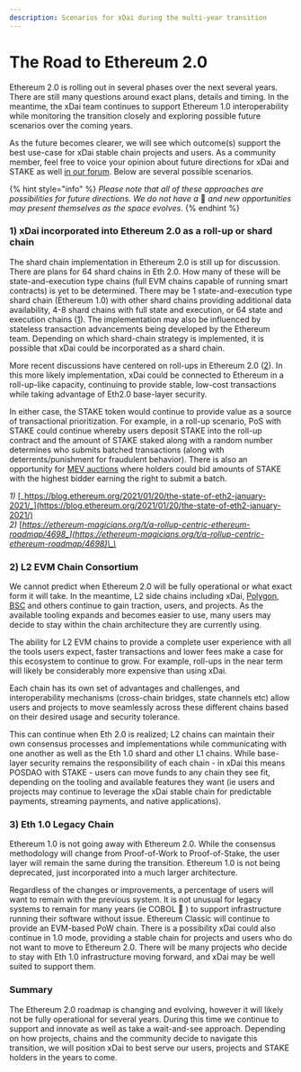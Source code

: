 ```yaml
---
description: Scenarios for xDai during the multi-year transition
---
```


# The Road to Ethereum 2.0

Ethereum 2.0 is rolling out in several phases over the next several years. There are still many questions around exact plans, details and timing. In the meantime, the xDai team continues to support Ethereum 1.0 interoperability while monitoring the transition closely and exploring possible future scenarios over the coming years. 

As the future becomes clearer, we will see which outcome\(s\) support the best use-case for xDai stable chain projects and users. As a community member, feel free to voice your opinion about future directions for xDai and STAKE as well [in our forum](https://forum.poa.network/c/xdai-chain/xdai-proposals/43).  Below are several possible scenarios. 

{% hint style="info" %}
_Please note that all of these approaches are possibilities for future directions. We do not have a_ 🔮 _and new opportunities may present themselves as the space evolves._
{% endhint %}

### **1\) xDai incorporated into Ethereum 2.0 as a roll-up or shard chain**

The shard chain implementation in Ethereum 2.0 is still up for discussion. There are plans for 64 shard chains in Eth 2.0. How many of these will be state-and-execution type chains \(full EVM chains capable of running smart contracts\) is yet to be determined. There may be 1 state-and-execution type shard chain \(Ethereum 1.0\) with other shard chains providing additional data availability, 4-8 shard chains with full state and execution, or 64 state and execution chains \([1](https://blog.ethereum.org/2021/01/20/the-state-of-eth2-january-2021/)\). The implementation may also be influenced by stateless transaction advancements being developed by the Ethereum team. Depending on which shard-chain strategy is implemented, it is possible that xDai could be incorporated as a shard chain. 

More recent discussions have centered on roll-ups in Ethereum 2.0 \([2](https://ethereum-magicians.org/t/a-rollup-centric-ethereum-roadmap/4698)\). In this more likely implementation, xDai could be connected to Ethereum in a roll-up-like capacity, continuing to provide stable, low-cost transactions while taking advantage of Eth2.0 base-layer security.

In either case, the STAKE token would continue to provide value as a source of transactional prioritization. For example, in a roll-up scenario, PoS with STAKE could continue whereby users deposit STAKE into the roll-up contract and the amount of STAKE staked along with a random number determines who submits batched transactions \(along with deterrents/punishment for fraudulent behavior\).  There is also an opportunity for [MEV auctions](https://ethresear.ch/t/mev-auction-auctioning-transaction-ordering-rights-as-a-solution-to-miner-extractable-value/6788) where holders could bid amounts of STAKE with the highest bidder earning the right to submit a batch.

_1\)_ [_https://blog.ethereum.org/2021/01/20/the-state-of-eth2-january-2021/_](https://blog.ethereum.org/2021/01/20/the-state-of-eth2-january-2021/)  
_2\)_ [_https://ethereum-magicians.org/t/a-rollup-centric-ethereum-roadmap/4698_](https://ethereum-magicians.org/t/a-rollup-centric-ethereum-roadmap/4698)\_\_

### **2\) L2 EVM Chain Consortium** 

We cannot predict when Ethereum 2.0 will be fully operational or what exact form it will take. In the meantime, L2 side chains including xDai, [Polygon](https://polygon.technology/), [BSC](https://www.binance.org/en/smartChain) and others continue to gain traction, users, and projects. As the available tooling expands and becomes easier to use, many users may decide to stay within the chain architecture they are currently using. 

The ability for L2 EVM chains to provide a complete user experience with all the tools users expect, faster transactions and lower fees make a case for this ecosystem to continue to grow. For example, roll-ups in the near term will likely be considerably more expensive than using xDai.

Each chain has its own set of advantages and challenges, and interoperability mechanisms \(cross-chain bridges, state channels etc\) allow users and projects to move seamlessly across these different chains based on their desired usage and security tolerance. 

This can continue when Eth 2.0 is realized;  L2 chains can maintain their own consensus processes and implementations while communicating with one another as well as the Eth 1.0 shard and other L1 chains. While base-layer security remains the responsibility of each chain - in xDai this means POSDAO with STAKE - users can move funds to any chain they see fit, depending on the tooling and available features they want \(ie users and projects may continue to leverage the xDai stable chain for predictable payments, streaming payments, and native applications\).

### **3\) Eth 1.0 Legacy Chain**

Ethereum 1.0 is not going away with Ethereum 2.0. While the consensus methodology will change from Proof-of-Work to Proof-of-Stake, the user layer will remain the same during the transition. Ethereum 1.0 is not being deprecated, just incorporated into a much larger architecture. 

Regardless of the changes or improvements, a percentage of users will want to remain with the previous system. It is not unusual for legacy systems to remain for many years \(ie COBOL 🙂 \) to support infrastructure running their software without issue. Ethereum Classic will continue to provide an EVM-based PoW chain. There is a possibility xDai could also continue in 1.0 mode, providing a stable chain for projects and users who do not want to move to Ethereum 2.0. There will be many projects who decide to stay with Eth 1.0 infrastructure moving forward, and xDai may be well suited to support them. 

### **Summary**

The Ethereum 2.0 roadmap is changing and evolving, however it will likely not be fully operational for several years. During this time we continue to support and innovate as well as take a wait-and-see approach. Depending on how projects, chains and the community decide to navigate this transition, we will position xDai to best serve our users, projects and STAKE holders in the years to come.  


